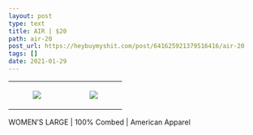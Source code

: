 ```yaml
---
layout: post
type: text
title: AIR | $20
path: air-20
post_url: https://heybuymyshit.com/post/641625921379516416/air-20
tags: []
date: 2021-01-29
---
```




<table style="width:100%;"><tr><td style="vertical-align:top;">
      <figure class="tmblr-full" data-orig-height="2048" data-orig-width="1365" data-orig-src="https://concertshirts.netlify.app/shirts/0564/0564-01.jpg"><img src="https://64.media.tumblr.com/bed4df238431f0ed353621daae988102/6bfc7dc249a763a7-52/s540x810/70a379bb24bf6aed182882cb681a12d81d094258.jpg" data-orig-height="2048" data-orig-width="1365" data-orig-src="https://concertshirts.netlify.app/shirts/0564/0564-01.jpg"/></figure></td>
    <td style="vertical-align:top;">
      <figure class="tmblr-full" data-orig-height="2048" data-orig-width="1365" data-orig-src="https://concertshirts.netlify.app/shirts/0564/0564-02.jpg"><img src="https://64.media.tumblr.com/b8e62973b79b3f56fbc5cbe5511c9f72/6bfc7dc249a763a7-e3/s540x810/449e88284a450d0bd34aacd094ebc6607a5446ab.jpg" data-orig-height="2048" data-orig-width="1365" data-orig-src="https://concertshirts.netlify.app/shirts/0564/0564-02.jpg"/></figure></td>
  </tr></table><p>
  WOMEN&rsquo;S LARGE | 100% Combed | American Apparel
</p>

